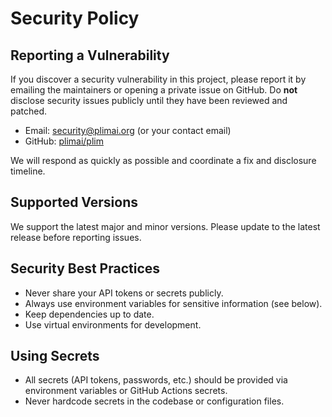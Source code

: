 # Security Policy

## Reporting a Vulnerability

If you discover a security vulnerability in this project, please report it by emailing the maintainers or opening a private issue on GitHub. Do **not** disclose security issues publicly until they have been reviewed and patched.

- Email: security@plimai.org (or your contact email)
- GitHub: [plimai/plim](https://github.com/plimai/plim)

We will respond as quickly as possible and coordinate a fix and disclosure timeline.

## Supported Versions

We support the latest major and minor versions. Please update to the latest release before reporting issues.

## Security Best Practices
- Never share your API tokens or secrets publicly.
- Always use environment variables for sensitive information (see below).
- Keep dependencies up to date.
- Use virtual environments for development.

## Using Secrets
- All secrets (API tokens, passwords, etc.) should be provided via environment variables or GitHub Actions secrets.
- Never hardcode secrets in the codebase or configuration files. 